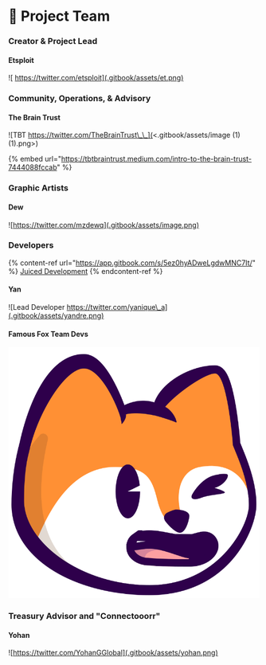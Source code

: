 # 🤝 Project Team

### Creator & Project Lead

#### Etsploit

![ https://twitter.com/etsploit](.gitbook/assets/et.png)

### Community, Operations, & Advisory

#### The Brain Trust

![TBT https://twitter.com/TheBrainTrust\_\_](<.gitbook/assets/image (1) (1).png>)

{% embed url="https://tbtbraintrust.medium.com/intro-to-the-brain-trust-7444088fccab" %}

### Graphic Artists

#### Dew

![https://twitter.com/mzdewq](.gitbook/assets/image.png)

### Developers

{% content-ref url="https://app.gitbook.com/s/5ez0hyADweLgdwMNC7It/" %}
[Juiced Development](https://app.gitbook.com/s/5ez0hyADweLgdwMNC7It/)
{% endcontent-ref %}

#### Yan

![Lead Developer https://twitter.com/yanique\_a](.gitbook/assets/yandre.png)

#### Famous Fox Team Devs



![Leveraged NFT Candy Machine Launch Service from Fox Devs for a smooth mint process](.gitbook/assets/foxlogo.svg)

### Treasury Advisor and "Connectooorr"

#### Yohan

![https://twitter.com/YohanGGlobal](.gitbook/assets/yohan.png)
